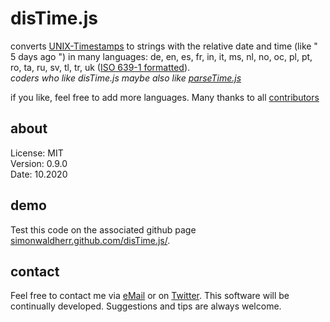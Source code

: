# disTime.js

converts [UNIX-Timestamps](https://en.wikipedia.org/wiki/Unix_time) to strings with the relative date and time (like " 5 days ago ") in many languages:
de,
en,
es,
fr,
in,
it,
ms,
nl,
no,
oc,
pl,
pt,
ro,
ta,
ru,
sv,
tl,
tr,
uk ([ISO 639-1 formatted](https://en.wikipedia.org/wiki/ISO_639-1)).   
*coders who like disTime.js maybe also like [parseTime.js](https://github.com/SimonWaldherr/parseTime.js)*  

if you like, feel free to add more languages. Many thanks to all [contributors](https://github.com/SimonWaldherr/disTime.js/graphs/contributors)

## about

License:   MIT  
Version: 0.9.0  
Date:  10.2020  

## demo

Test this code on the associated github page [simonwaldherr.github.com/disTime.js/](http://simonwaldherr.github.com/disTime.js/).

## contact

Feel free to contact me via [eMail](mailto:contact@simonwaldherr.de) or on [Twitter](http://twitter.com/simonwaldherr). This software will be continually developed. Suggestions and tips are always welcome.
